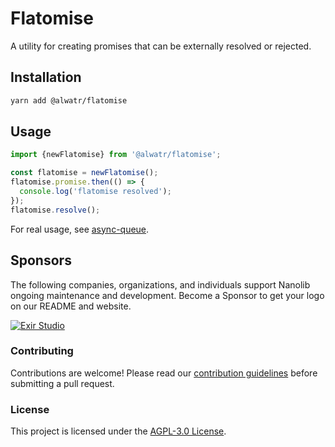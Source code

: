 # Flatomise

A utility for creating promises that can be externally resolved or rejected.

## Installation

```bash
yarn add @alwatr/flatomise
```

## Usage

```typescript
import {newFlatomise} from '@alwatr/flatomise';

const flatomise = newFlatomise();
flatomise.promise.then(() => {
  console.log('flatomise resolved');
});
flatomise.resolve();
```

For real usage, see [async-queue](https://github.com/Alwatr/nanolib/blob/next/packages/async-quque/src/main.ts).

## Sponsors

The following companies, organizations, and individuals support Nanolib ongoing maintenance and development. Become a Sponsor to get your logo on our README and website.

[![Exir Studio](https://avatars.githubusercontent.com/u/181194967?s=200&v=4)](https://exirstudio.com)

### Contributing

Contributions are welcome! Please read our [contribution guidelines](https://github.com/Alwatr/.github/blob/next/CONTRIBUTING.md) before submitting a pull request.

### License

This project is licensed under the [AGPL-3.0 License](LICENSE).
